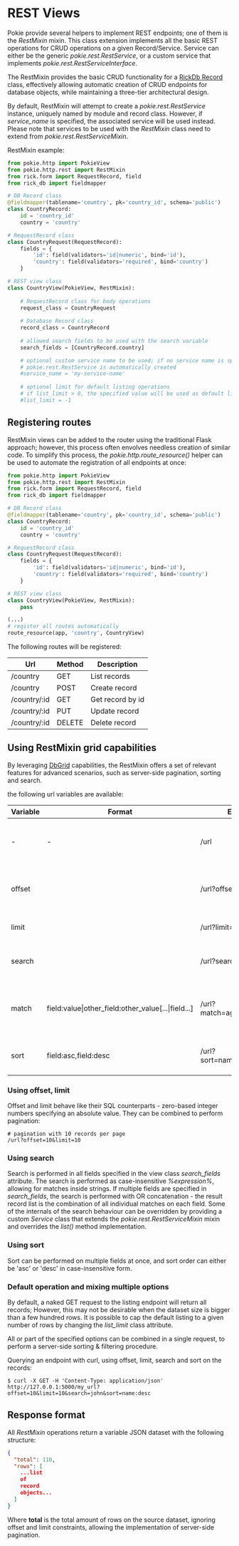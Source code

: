 # REST Views

Pokie provide several helpers to implement REST endpoints; one of them is the *RestMixin* mixin. This class extension
implements all the basic REST operations for CRUD operations on a given Record/Service. Service can either be the generic *pokie.rest.RestService*,
or a custom service that implements *pokie.rest.RestServiceInterface*.

The RestMixin provides the basic CRUD functionality for a [RickDb Record](https://oddbit-project.github.io/rick_db/object_mapper/) class, effectively allowing automatic creation of
CRUD endpoints for database objects, while maintaining a three-tier architectural design.

By default, RestMixin will attempt to create a *pokie.rest.RestService* instance, uniquely named by module and record class. However,
if *service_name* is specified, the associated service will be used instead. Please note that services to be used with the
*RestMixin* class need to extend from *pokie.rest.RestServiceMixin*.

RestMixin example:
```python
from pokie.http import PokieView
from pokie.http.rest import RestMixin
from rick.form import RequestRecord, field
from rick_db import fieldmapper

# DB Record class
@fieldmapper(tablename='country', pk='country_id', schema='public')
class CountryRecord:
    id = 'country_id'
    country = 'country'

# RequestRecord class
class CountryRequest(RequestRecord):
    fields = {
        'id': field(validators='id|numeric', bind='id'),
        'country': field(validators='required', bind='country')
    }

# REST view class
class CountryView(PokieView, RestMixin):
    
    # RequestRecord class for body operations
    request_class = CountryRequest
    
    # Database Record class
    record_class = CountryRecord
    
    # allowed search fields to be used with the search variable
    search_fields = [CountryRecord.country]

    # optional custom service name to be used; if no service name is specified, an instance of
    # pokie.rest.RestService is automatically created
    #service_name = 'my-service-name'
    
    # optional limit for default listing operations
    # if list_limit > 0, the specified value will be used as default limit for unbounded listing requests
    #list_limit = -1    
```

## Registering routes

RestMixin views can be added to the router using the traditional Flask approach; however, this process often envolves
needless creation of similar code. To simplify this process, the *pokie.http.route_resource()* helper can be used to
automate the registration of all endpoints at once:

```python
from pokie.http import PokieView
from pokie.http.rest import RestMixin
from rick.form import RequestRecord, field
from rick_db import fieldmapper

# DB Record class
@fieldmapper(tablename='country', pk='country_id', schema='public')
class CountryRecord:
    id = 'country_id'
    country = 'country'

# RequestRecord class
class CountryRequest(RequestRecord):
    fields = {
        'id': field(validators='id|numeric', bind='id'),
        'country': field(validators='required', bind='country')
    }

# REST view class
class CountryView(PokieView, RestMixin):
    pass

(...)
# register all routes automatically
route_resource(app, 'country', CountryView)
```
The following routes will be registered:

|Url| Method | Description      |
|---|--------|------------------|
|/country| GET    | List records     |
|/country| POST   | Create record    |
|/country/:id| GET    | Get record by id |
|/country/:id| PUT    | Update record    |
|/country/:id| DELETE | Delete record    | 


## Using RestMixin grid capabilities

By leveraging [DbGrid](https://oddbit-project.github.io/rick_db/grid/) capabilities, the RestMixin offers a set of relevant
features for advanced scenarios, such as server-side pagination, sorting and search.

the following url variables are available:

|Variable| Format                                                      | Example                         | Description                                          |
|---|-------------------------------------------------------------|---------------------------------|------------------------------------------------------|
| - | -                                                           | /url                            | List all records, see response type below            |
|offset| <int>                                                       | /url?offset=5                   | List records starting at specified zero-based offset |
|limit| <int>                                                       | /url?limit=5                    | List limit amount of records                         |
|search| <string>                                                    | /url?search=foo                 | List search results for search expression            |
|match| field:value&#124;other_field:other_value[...&#124;field...] | /url?match=age:22&#124;gender:M |List records with exact match on the set of conditions presented|
|sort|field:asc,field:desc|/url?sort=name:asc,age:desc| Sort records by specified conditions|

### Using offset, limit

Offset and limit behave like their SQL counterparts - zero-based integer numbers specifying an absolute value. They can
be combined to perform pagination:

```shell
# pagination with 10 records per page
/url?offset=10&limit=10
```

### Using search

Search is performed in all fields specified in the view class *search_fields* attribute. The search is performed as 
case-insensitive *%expression%*, allowing for matches inside strings. If multiple fields are specified in *search_fields*,
the search is performed with OR concatenation - the result record list is the combination of all individual matches on each 
field.
Some of the internals of the search behaviour can be overridden by providing a custom *Service* class that
extends the *pokie.rest.RestServiceMixin* mixin and overrides the *list()* method implementation.


### Using sort

Sort can be performed on multiple fields at once, and sort order can either be 'asc' or 'desc' in case-insensitive form.


### Default operation and mixing multiple options

By default, a naked GET request to the listing endpoint will return all records; However, this may not be desirable when
the dataset size is bigger than a few hundred rows. It is possible to cap the default listing to a given number of rows
by changing the *list_limit* class attribute.

All or part of the specified options can be combined in a single request, to perform a server-side sorting & filtering procedure.

Querying an endpoint with curl, using offset, limit, search and sort on the records:
```shell
$ curl -X GET -H 'Content-Type: application/json' http://127.0.0.1:5000/my_url?offset=10&limit=10&search=john&sort=name:desc
```


## Response format

All *RestMixin* operations return a variable JSON dataset with the following structure:

```json
{
  "total": 110,
  "rows": [
    ...list
    of
    record
    objects...
  ]
}
```
Where **total** is the total amount of rows on the source dataset, ignoring offset and limit constraints, allowing the
implementation of server-side pagination.

